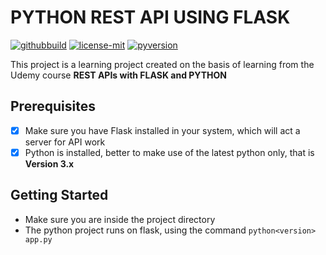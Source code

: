 # PYTHON REST API USING FLASK

[![githubbuild](https://img.shields.io/appveyor/build/gruntjs/grunt)](https://img.shields.io/appveyor/build/gruntjs/grunt)
[![license-mit](https://img.shields.io/github/license/aloklearning/python-rest-api-app)](https://img.shields.io/github/license/aloklearning/python-rest-api-app)
[![pyversion](https://img.shields.io/pypi/pyversions/flask)](https://img.shields.io/pypi/pyversions/flask)

This project is a learning project created on the basis of learning from the Udemy course **REST APIs with FLASK and PYTHON**

## Prerequisites

- [X] Make sure you have Flask installed in your system, which will act a server for API work
- [X] Python is installed, better to make use of the latest python only, that is **Version 3.x**

## Getting Started

- Make sure you are inside the project directory
- The python project runs on flask, using the command `python<version> app.py`
